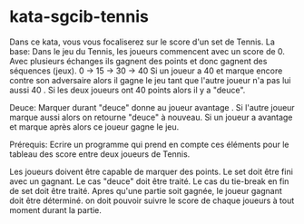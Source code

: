 # kata-sgcib-tennis

Dans ce kata, vous vous focaliserez sur le score d'un set de Tennis.
La base:
Dans le jeu du Tennis, les joueurs commencent avec un score de 0. Avec plusieurs échanges ils gagnent des points et donc gagnent des séquences (jeux).
0 -> 15 -> 30 -> 40
Si un joueur a 40 et marque encore contre son adversaire alors il gagne le jeu tant que l'autre joueur n'a pas lui aussi 40 . Si les deux joueurs ont 40 points alors il y a "deuce".
 
Deuce:
Marquer durant "deuce" donne au joueur avantage . Si l'autre joueur marque aussi alors on retourne "deuce" à nouveau. Si un joueur a avantage et marque après alors ce joueur gagne le jeu.
 
Prérequis:
Ecrire un programme qui prend en compte ces éléments pour le tableau des score entre deux joueurs de Tennis.
 
Les joueurs doivent être capable de marquer des points.
Le set doit être fini avec un gagnant.
Le cas "deuce" doit être traité.
Le cas du tie-break en fin de set doit être traité.
Apres qu'une partie soit gagnée, le joueur gagnant doit être déterminé.
on doit pouvoir suivre le score de chaque joueurs à tout moment durant la partie.
